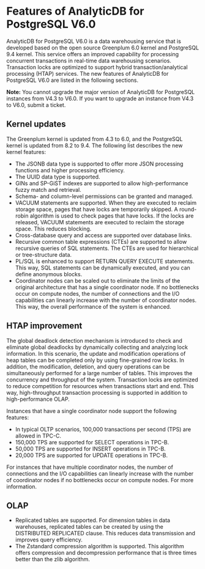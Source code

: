 # Features of AnalyticDB for PostgreSQL V6.0

AnalyticDB for PostgreSQL V6.0 is a data warehousing service that is developed based on the open source Greenplum 6.0 kernel and PostgreSQL 9.4 kernel. This service offers an improved capability for processing concurrent transactions in real-time data warehousing scenarios. Transaction locks are optimized to support hybrid transaction/analytical processing \(HTAP\) services. The new features of AnalyticDB for PostgreSQL V6.0 are listed in the following sections.

**Note:** You cannot upgrade the major version of AnalyticDB for PostgreSQL instances from V4.3 to V6.0. If you want to upgrade an instance from V4.3 to V6.0, submit a ticket.

## Kernel updates

The Greenplum kernel is updated from 4.3 to 6.0, and the PostgreSQL kernel is updated from 8.2 to 9.4. The following list describes the new kernel features:

-   The JSONB data type is supported to offer more JSON processing functions and higher processing efficiency.
-   The UUID data type is supported.
-   GINs and SP-GiST indexes are supported to allow high-performance fuzzy match and retrieval.
-   Schema- and column-level permissions can be granted and managed.
-   VACUUM statements are supported. When they are executed to reclaim storage space, pages that have locks are temporarily skipped. A round-robin algorithm is used to check pages that have locks. If the locks are released, VACUUM statements are executed to reclaim the storage space. This reduces blocking.
-   Cross-database query and access are supported over database links.
-   Recursive common table expressions \(CTEs\) are supported to allow recursive queries of SQL statements. The CTEs are used for hierarchical or tree-structure data.
-   PL/SQL is enhanced to support RETURN QUERY EXECUTE statements. This way, SQL statements can be dynamically executed, and you can define anonymous blocks.
-   Coordinator nodes can be scaled out to eliminate the limits of the original architecture that has a single coordinator node. If no bottlenecks occur on compute nodes, the number of connections and the I/O capabilities can linearly increase with the number of coordinator nodes. This way, the overall performance of the system is enhanced.

## HTAP improvement

The global deadlock detection mechanism is introduced to check and eliminate global deadlocks by dynamically collecting and analyzing lock information. In this scenario, the update and modification operations of heap tables can be completed only by using fine-grained row locks. In addition, the modification, deletion, and query operations can be simultaneously performed for a large number of tables. This improves the concurrency and throughput of the system. Transaction locks are optimized to reduce competition for resources when transactions start and end. This way, high-throughput transaction processing is supported in addition to high-performance OLAP.

Instances that have a single coordinator node support the following features:

-   In typical OLTP scenarios, 100,000 transactions per second \(TPS\) are allowed in TPC-C.
-   150,000 TPS are supported for SELECT operations in TPC-B.
-   50,000 TPS are supported for INSERT operations in TPC-B.
-   20,000 TPS are supported for UPDATE operations in TPC-B.

For instances that have multiple coordinator nodes, the number of connections and the I/O capabilities can linearly increase with the number of coordinator nodes if no bottlenecks occur on compute nodes. For more information.

## OLAP

-   Replicated tables are supported. For dimension tables in data warehouses, replicated tables can be created by using the DISTRIBUTED REPLICATED clause. This reduces data transmission and improves query efficiency.
-   The Zstandard compression algorithm is supported. This algorithm offers compression and decompression performance that is three times better than the zlib algorithm.

